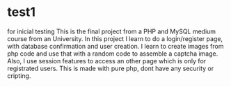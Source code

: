# test1
for inicial testing
This is the final project from a PHP and MySQL medium course from an University.
In this project I learn to do a login/register page, with database confirmation and user creation.
I learn to create images from php code and use that with a random code to assemble a captcha image.
Also, I use session features to access an other page which is only for registrated users.
This is made with pure php, dont have any security or cripting.

